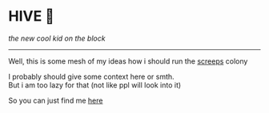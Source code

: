 # HIVE 🐝
*the new cool kid on the block*
* * *

Well, this is some mesh of my ideas how i should run the [screeps](https://screeps.com/) colony

I probably should give some context here or smth. \
But i am too lazy for that (not like ppl will look into it)

So you can just find me [here](https://screeps.com/a/#!/profile/Hi_Melnikov)

<!-- TODO some cool pictures of my architecture -->
